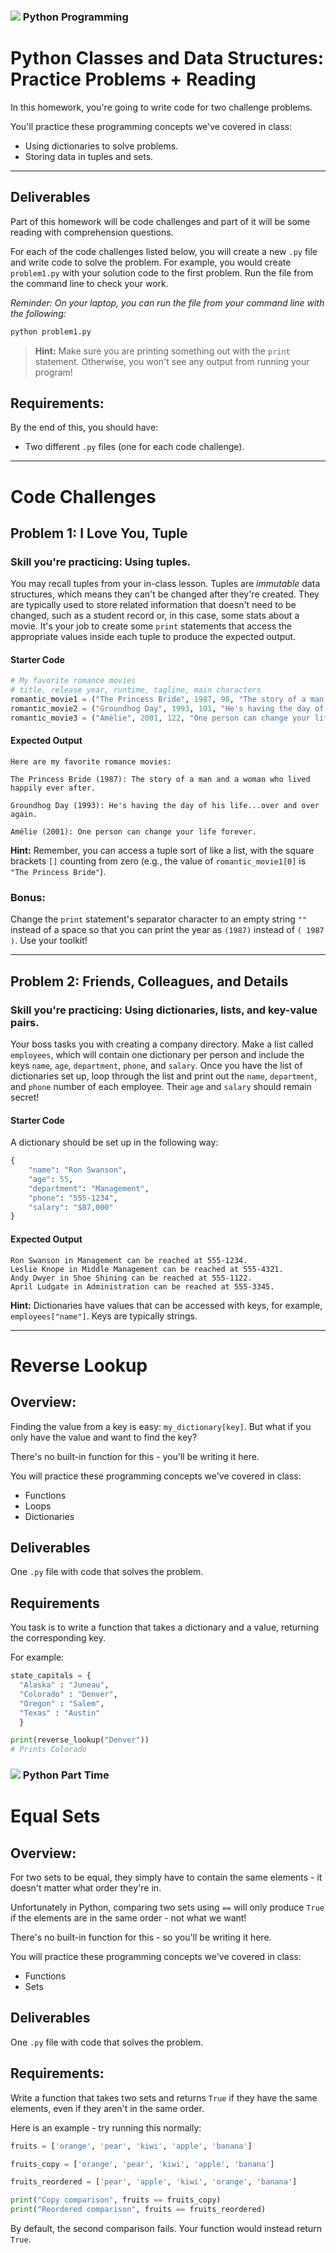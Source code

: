 ### ![](https://ga-dash.s3.amazonaws.com/production/assets/logo-9f88ae6c9c3871690e33280fcf557f33.png) Python Programming

<!---
This assignment was developed by Brandi

Questions? Comments?
1. Log an issue to this repo to alert me of a problem.
2. Suggest an edit yourself by forking this repo, making edits, and submitting a pull request with your changes back to our master branch.
3. Hit me up on Slack at @brandib.
--->

# Python Classes and Data Structures: Practice Problems + Reading

In this homework, you're going to write code for two challenge problems.

You'll practice these programming concepts we've covered in class:

* Using dictionaries to solve problems.
* Storing data in tuples and sets.

---

## Deliverables

Part of this homework will be code challenges and part of it will be some reading with comprehension questions.

For each of the code challenges listed below, you will create a new `.py` file and write code to solve the problem. For example, you would create `problem1.py` with your solution code to the first problem. Run the file from the command line to check your work.

*Reminder: On your laptop, you can run the file from your command line with the following:*

```python
python problem1.py
```

> **Hint:** Make sure you are printing something out with the `print` statement. Otherwise, you won't see any output from running your program!


## Requirements:

By the end of this, you should have:
* Two different `.py` files (one for each code challenge).

---

# Code Challenges

## Problem 1: I Love You, Tuple

### Skill you're practicing: Using tuples.

You may recall tuples from your in-class lesson. Tuples are *immutable* data structures, which means they can't be changed after they're created. They are typically used to store related information that doesn't need to be changed, such as a student record or, in this case, some stats about a movie. It's your job to create some `print` statements that access the appropriate values inside each tuple to produce the expected output.


#### Starter Code

```python
# My favorite romance movies
# title, release year, runtime, tagline, main characters
romantic_movie1 = ("The Princess Bride", 1987, 98, "The story of a man and a woman who lived happily ever after.", ["Buttercup", "Westley", "Fezzik", "Inigo Montoya", "Vizzini"])
romantic_movie2 = ("Groundhog Day", 1993, 101, "He's having the day of his life… over and over again.", ["Phil Connors"])
romantic_movie3 = ("Amélie", 2001, 122, "One person can change your life forever.", ["Amélie Poulain", "Nino Quincampoix", "The Garden Gnome"])
```

#### Expected Output

```
Here are my favorite romance movies:

The Princess Bride (1987): The story of a man and a woman who lived happily ever after.

Groundhog Day (1993): He's having the day of his life...over and over again.

Amélie (2001): One person can change your life forever.
```

**Hint:** Remember, you can access a tuple sort of like a list, with the square brackets `[]` counting from zero (e.g., the value of `romantic_movie1[0]` is `"The Princess Bride"`).

### Bonus:
Change the `print` statement's separator character to an empty string `""` instead of a space so that you can print the year as `(1987)` instead of `( 1987 )`. Use your toolkit!

---

## Problem 2: Friends, Colleagues, and Details

### Skill you're practicing: Using dictionaries, lists, and key-value pairs.

Your boss tasks you with creating a company directory. Make a list called `employees`, which will contain one dictionary per person and include the keys `name`, `age`, `department`, `phone`, and `salary`. Once you have the list of dictionaries set up, loop through the list and print out the `name`, `department`, and `phone` number of each employee. Their `age` and `salary` should remain secret!

#### Starter Code

A dictionary should be set up in the following way:

```python
{
    "name": "Ron Swanson",
    "age": 55,
    "department": "Management",
    "phone": "555-1234",
    "salary": "$87,000"
}
```

#### Expected Output

```
Ron Swanson in Management can be reached at 555-1234.
Leslie Knope in Middle Management can be reached at 555-4321.
Andy Dwyer in Shoe Shining can be reached at 555-1122.
April Ludgate in Administration can be reached at 555-3345.
```

**Hint:** Dictionaries have values that can be accessed with keys, for example, `employees["name"]`. Keys are typically strings.

---


# Reverse Lookup

## Overview:

Finding the value from a key is easy: `my_dictionary[key]`. But what if you only have the value and want to find the key?

There's no built-in function for this - you'll be writing it here.

You will practice these programming concepts we've covered in class:
* Functions
* Loops
* Dictionaries

## Deliverables

One `.py` file with code that solves the problem.

## Requirements
You task is to write a function that takes a dictionary and a value, returning the corresponding key.

For example:

```python
state_capitals = {
  "Alaska" : "Juneau",
  "Colorado" : "Denver",
  "Oregon" : "Salem",
  "Texas" : "Austin"
  }

print(reverse_lookup("Denver"))
# Prints Colorado
```
### ![](https://ga-dash.s3.amazonaws.com/production/assets/logo-9f88ae6c9c3871690e33280fcf557f33.png) Python Part Time

<!---

Questions? Comments?
1. Log an issue to this repo to alert me of a problem.
2. Suggest an edit yourself by forking this repo, making edits, and submitting a pull request with your changes back to our master branch.
3. Hit me up on Slack @susiremondi
--->

# Equal Sets

## Overview:

For two sets to be equal, they simply have to contain the same elements - it doesn't matter what order they're in.

Unfortunately in Python, comparing two sets using `==` will only produce `True` if the elements are in the same order - not what we want!

There's no built-in function for this - so you'll be writing it here.

You will practice these programming concepts we've covered in class:
- Functions
- Sets


## Deliverables

One `.py` file with code that solves the problem.

## Requirements:

Write a function that takes two sets and returns `True` if they have the same elements, even if they aren't in the same order.

Here is an example - try running this normally:

```python
fruits = ['orange', 'pear', 'kiwi', 'apple', 'banana']

fruits_copy = ['orange', 'pear', 'kiwi', 'apple', 'banana']

fruits_reordered = ['pear', 'apple', 'kiwi', 'orange', 'banana']

print("Copy comparison", fruits == fruits_copy)
print("Reordered comparison", fruits == fruits_reordered)
```

By default, the second comparison fails. Your function would instead return `True`.
